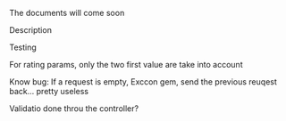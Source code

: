 The documents will come soon

Description

Testing


For rating params, only the two first value are take into account



Know bug:
If a request is empty, Exccon gem, send the previous reuqest back... pretty useless

Validatio done throu the controller?
